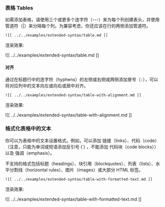 ### 表格 Tables

如需添加表格，请使用三个或更多个连字符（---）来为每个列创建表头，并使用管道符（|）来分隔每个列。为兼容考虑，你还应该在行的两侧添加管道符。

```
![[ ../../examples/extended-syntax/table.md ]]
```

渲染效果: 

![[ ../../examples/extended-syntax/table.md ]]

#### 对齐

通过在标题行中的连字符（hyphens）的左侧或右侧或两侧添加冒号（`:`），可以将对应列中的文本向左或向右或居中对齐。

```
![[ ../../examples/extended-syntax/table-with-alignment.md ]]
```

渲染效果: 

![[ ../../examples/extended-syntax/table-with-alignment.md ]]

### 格式化表格中的文本

你可以为表格中的文本设置格式。例如，可以添加 链接（links）、代码（code） （注意，只能为单词或短语添加反引号 (`) ，不能添加 代码块（code blocks））以及 强调（emphasis）。

不支持的格式包括标题（headings）、块引用（blockquotes）、列表（lists）、水平分割线（horizontal rules）、图片（images）或大部分 HTML 标签。

```
![[ ../../examples/extended-syntax/table-with-formatted-text.md ]]
```

渲染效果: 

![[ ../../examples/extended-syntax/table-with-formatted-text.md ]]